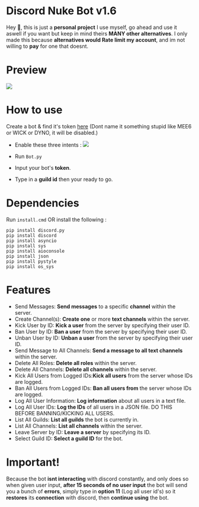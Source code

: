 # Discord Nuke Bot v1.6
Hey 👋, this is just a **personal project** I use myself, go ahead and use it aswell if you want but keep in mind theirs **MANY other alternatives**.
I only made this because **alternatives would Rate limit my account**, and im not willing to **pay** for one that doesnt.

# Preview
![](https://i.ibb.co/bbgbT9F/image.png)

# How to use
Create a bot & find it's token [here](https://discord.com/developers/) (Dont name it something stupid like MEE6 or WICK or DYNO, it will be disabled.)

- Enable these three intents :
![](https://i.ibb.co/QKqyndn/image.png)

- Run `Bot.py`
- Input your bot's **token**. 
- Type in a **guild id** then your ready to go.

# Dependencies
 
Run `install.cmd` OR install the following :
```
pip install discord.py
pip install discord
pip install asyncio
pip install sys
pip install aioconsole
pip install json
pip install pystyle
pip install os_sys
```

# Features

-  Send Messages: **Send messages** to a specific **channel** within the server.
-  Create Channel(s): **Create one** or more **text channels** within the server.
-  Kick User by ID: **Kick a user** from the server by specifying their user ID.
-  Ban User by ID: **Ban a user** from the server by specifying their user ID.
-  Unban User by ID: **Unban a user** from the server by specifying their user ID.
-  Send Message to All Channels: **Send a message to all text channels** within the server.
-  Delete All Roles: **Delete all roles** within the server.
-  Delete All Channels: **Delete all channels** within the server.
-  Kick All Users from Logged IDs:**Kick all users** from the server whose IDs are logged.
-  Ban All Users from Logged IDs: **Ban all users from** the server whose IDs are logged. 
-  Log All User Information: **Log information** about all users in a text file.
-  Log All User IDs: **Log the IDs** of all users in a JSON file. DO THIS BEFORE BANNING/KICKING ALL USERS.
-  List All Guilds: **List all guilds** the bot is currently in.
-  List All Channels: **List all channels** within the server.
-  Leave Server by ID: **Leave a server** by specifying its ID.
-  Select Guild ID: **Select a guild ID** for the bot.

# Important!
Because the bot **isnt interacting** with discord constantly, and only does so when given user input, **after 15 seconds of no user input** the bot will send you a bunch of **errors**, simply type in **option 11** (Log all user id's) so it **restores** its **connection** with discord, then **continue using** the bot.
